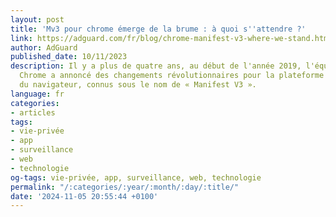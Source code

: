 ```yaml
---
layout: post
title: 'Mv3 pour chrome émerge de la brume : à quoi s''attendre ?'
link: https://adguard.com/fr/blog/chrome-manifest-v3-where-we-stand.html
author: AdGuard
published_date: 10/11/2023
description: Il y a plus de quatre ans, au début de l'année 2019, l'équipe de Google
  Chrome a annoncé des changements révolutionnaires pour la plateforme d'extensions
  du navigateur, connus sous le nom de « Manifest V3 ».
language: fr
categories:
- articles
tags:
- vie-privée
- app
- surveillance
- web
- technologie
og-tags: vie-privée, app, surveillance, web, technologie
permalink: "/:categories/:year/:month/:day/:title/"
date: '2024-11-05 20:55:44 +0100'
---
```

